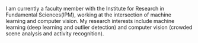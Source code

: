 I am currently a faculty member with the Institute for Research in Fundamental Sciences(IPM), working at the intersection of machine learning and computer vision. My research interests include machine learning (deep learning and outlier detection) and computer vision (crowded scene analysis and activity recognition).
